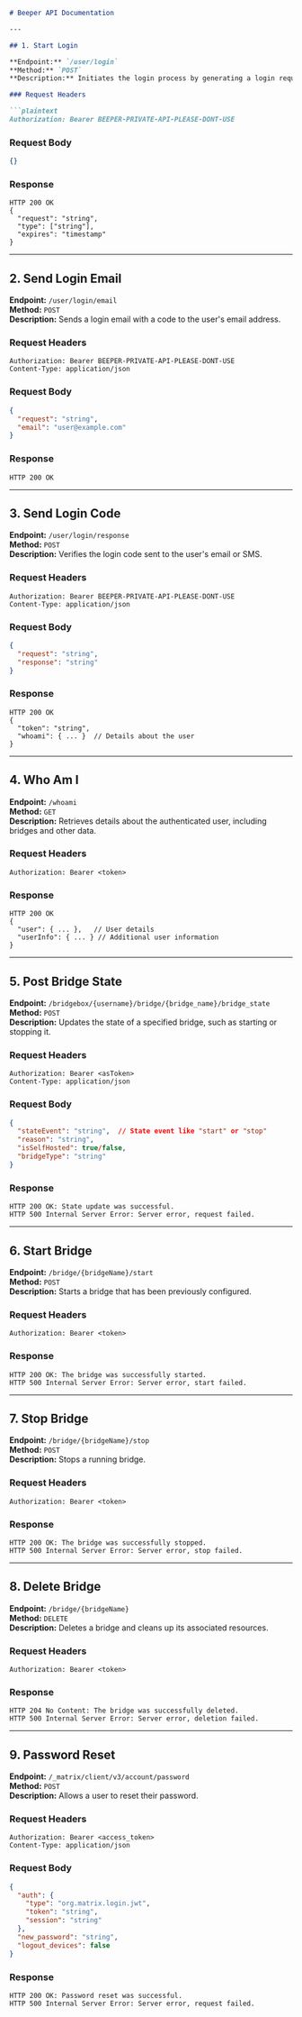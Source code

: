 
```markdown
# Beeper API Documentation

---

## 1. Start Login

**Endpoint:** `/user/login`  
**Method:** `POST`  
**Description:** Initiates the login process by generating a login request.

### Request Headers

```plaintext
Authorization: Bearer BEEPER-PRIVATE-API-PLEASE-DONT-USE
```

### Request Body

```json
{}
```

### Response

```plaintext
HTTP 200 OK
{
  "request": "string",
  "type": ["string"],
  "expires": "timestamp"
}
```

---

## 2. Send Login Email

**Endpoint:** `/user/login/email`  
**Method:** `POST`  
**Description:** Sends a login email with a code to the user's email address.

### Request Headers

```plaintext
Authorization: Bearer BEEPER-PRIVATE-API-PLEASE-DONT-USE
Content-Type: application/json
```

### Request Body

```json
{
  "request": "string",
  "email": "user@example.com"
}
```

### Response

```plaintext
HTTP 200 OK
```

---

## 3. Send Login Code

**Endpoint:** `/user/login/response`  
**Method:** `POST`  
**Description:** Verifies the login code sent to the user's email or SMS.

### Request Headers

```plaintext
Authorization: Bearer BEEPER-PRIVATE-API-PLEASE-DONT-USE
Content-Type: application/json
```

### Request Body

```json
{
  "request": "string",
  "response": "string"
}
```

### Response

```plaintext
HTTP 200 OK
{
  "token": "string",
  "whoami": { ... }  // Details about the user
}
```

---

## 4. Who Am I

**Endpoint:** `/whoami`  
**Method:** `GET`  
**Description:** Retrieves details about the authenticated user, including bridges and other data.

### Request Headers

```plaintext
Authorization: Bearer <token>
```

### Response

```plaintext
HTTP 200 OK
{
  "user": { ... },   // User details
  "userInfo": { ... } // Additional user information
}
```

---

## 5. Post Bridge State

**Endpoint:** `/bridgebox/{username}/bridge/{bridge_name}/bridge_state`  
**Method:** `POST`  
**Description:** Updates the state of a specified bridge, such as starting or stopping it.

### Request Headers

```plaintext
Authorization: Bearer <asToken>
Content-Type: application/json
```

### Request Body

```json
{
  "stateEvent": "string",  // State event like "start" or "stop"
  "reason": "string",
  "isSelfHosted": true/false,
  "bridgeType": "string"
}
```

### Response

```plaintext
HTTP 200 OK: State update was successful.
HTTP 500 Internal Server Error: Server error, request failed.
```

---

## 6. Start Bridge

**Endpoint:** `/bridge/{bridgeName}/start`  
**Method:** `POST`  
**Description:** Starts a bridge that has been previously configured.

### Request Headers

```plaintext
Authorization: Bearer <token>
```

### Response

```plaintext
HTTP 200 OK: The bridge was successfully started.
HTTP 500 Internal Server Error: Server error, start failed.
```

---

## 7. Stop Bridge

**Endpoint:** `/bridge/{bridgeName}/stop`  
**Method:** `POST`  
**Description:** Stops a running bridge.

### Request Headers

```plaintext
Authorization: Bearer <token>
```

### Response

```plaintext
HTTP 200 OK: The bridge was successfully stopped.
HTTP 500 Internal Server Error: Server error, stop failed.
```

---

## 8. Delete Bridge

**Endpoint:** `/bridge/{bridgeName}`  
**Method:** `DELETE`  
**Description:** Deletes a bridge and cleans up its associated resources.

### Request Headers

```plaintext
Authorization: Bearer <token>
```

### Response

```plaintext
HTTP 204 No Content: The bridge was successfully deleted.
HTTP 500 Internal Server Error: Server error, deletion failed.
```

---

## 9. Password Reset

**Endpoint:** `/_matrix/client/v3/account/password`  
**Method:** `POST`  
**Description:** Allows a user to reset their password.

### Request Headers

```plaintext
Authorization: Bearer <access_token>
Content-Type: application/json
```

### Request Body

```json
{
  "auth": {
    "type": "org.matrix.login.jwt",
    "token": "string",
    "session": "string"
  },
  "new_password": "string",
  "logout_devices": false
}
```

### Response

```plaintext
HTTP 200 OK: Password reset was successful.
HTTP 500 Internal Server Error: Server error, request failed.
```
